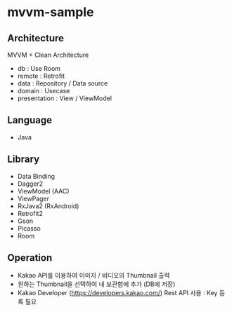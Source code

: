 # mvvm-sample

## Architecture

MVVM + Clean Architecture

- db : Use Room
- remote : Retrofit
- data : Repository / Data source
- domain : Usecase
- presentation : View / ViewModel

## Language
- Java

## Library
- Data Binding
- Dagger2
- ViewModel (AAC)
- ViewPager
- RxJava2 (RxAndroid)
- Retrofit2
- Gson
- Picasso
- Room

## Operation

- Kakao API를 이용하여 이미지 / 비디오의 Thumbnail 출력
- 원하는 Thumbnail을 선택하여 내 보관함에 추가 (DB에 저장)
- Kakao Developer (https://developers.kakao.com/) Rest API 사용 : Key 등록 필요
